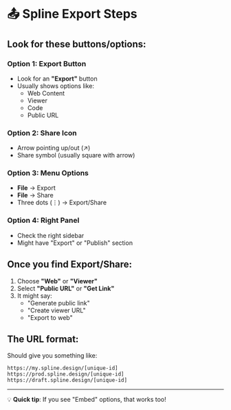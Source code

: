 # 📤 Spline Export Steps

## Look for these buttons/options:

### Option 1: Export Button
- Look for an **"Export"** button
- Usually shows options like:
  - Web Content
  - Viewer
  - Code
  - Public URL

### Option 2: Share Icon
- Arrow pointing up/out (↗️)
- Share symbol (usually square with arrow)

### Option 3: Menu Options
- **File** → Export
- **File** → Share
- Three dots (⋮) → Export/Share

### Option 4: Right Panel
- Check the right sidebar
- Might have "Export" or "Publish" section

## Once you find Export/Share:

1. Choose **"Web"** or **"Viewer"**
2. Select **"Public URL"** or **"Get Link"**
3. It might say:
   - "Generate public link"
   - "Create viewer URL"
   - "Export to web"

## The URL format:
Should give you something like:
```
https://my.spline.design/[unique-id]
https://prod.spline.design/[unique-id]
https://draft.spline.design/[unique-id]
```

---

💡 **Quick tip**: If you see "Embed" options, that works too!
